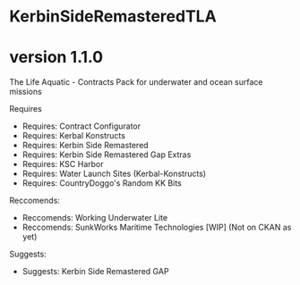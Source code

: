 # KerbinSideRemasteredTLA
# version 1.1.0
The Life Aquatic - Contracts Pack for underwater and ocean surface missions

Requires
- Requires: Contract Configurator
- Requires: Kerbal Konstructs
- Requires: Kerbin Side Remastered
- Requires: Kerbin Side Remastered Gap Extras
- Requires: KSC Harbor
- Requires: Water Launch Sites (Kerbal-Konstructs)
- Requires: CountryDoggo's Random KK Bits


Reccomends:
- Reccomends: Working Underwater Lite
- Reccomends: SunkWorks Maritime Technologies [WIP] (Not on CKAN as yet)

Suggests:
- Suggests: Kerbin Side Remastered GAP 





